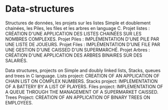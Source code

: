 # Data-structures
Structures de données, les projets sur les listes Simple et doublement chainées, les Piles, les files et les arbres en language C. 
Projet listes : CRÉATION D'UNE APPLICATION DES LISTES CHAINÉES SUR LES NOMBRES COMPLEXES. 
Projet Piles : IMPLÉMENTATION D'UNE PILE PAR UNE LISTE DE JOUEURS.
Projet Files : IMPLÉMENTATION D'UNE FILE PAR UNE GESTION D'UNE CAISSED D'UN SUPERMARCHÉ. 
Projet Arbres : CRÉATION D'UNE APPLICATION DES ARBRES BINAIRES SUR DES SALARIÉS.

Data structures, projects on Simple and doubly linked lists, Stacks, queues and trees in C language.
Lists project: CREATION OF AN APPLICATION OF CHAIN LIST ON COMPLEX NUMBERS.
Stacks project: IMPLEMENTATION OF A BATTERY BY A LIST OF PLAYERS.
Files project: IMPLEMENTATION OF A QUEUE THROUGH THE MANAGEMENT OF A SUPERMARKET CAISSED.
Trees Project: CREATION OF AN APPLICATION OF BINARY TREES ON EMPLOYEES.
